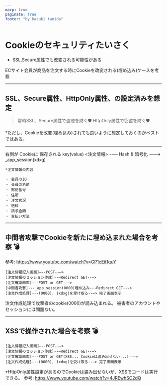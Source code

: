 ```yaml
---
marp: true
paginate: true
footer: "by kazuki tanida"
---
```


<!-- prerender: true -->
<!-- class: invert -->

# Cookieのセキュリティたいさく
- SSL,Secure属性でも改変される可能性がある

ECサイト会員が商品を注文する時にCookieを改変される(埋め込み)ケースを考察

---

## SSL、Secure属性、HttpOnly属性、の設定済みを想定
>常時SSL、Secure属性で盗聴を防ぐ🛡
>HttpOnly属性で窃盗を防ぐ🛡

*ただし、Cookieを改変(埋め込み)されても良いように想定しておくのがベストではある。

---

右側が Cookieに 保存される key(value)
<注文情報> --— Hash & 暗号化 —--> _app_session(xdxg)

```
*注文情報の内容

・ 会員のID
・ 会員の名前
・ 郵便番号
・ 住所
・ 注文状況
・ 送料
・ 請求金額
・ 支払い方法
```

---

## 中間者攻撃でCookieを新たに埋め込まれた場合を考察 💣
参考:  https://www.youtube.com/watch?v=GP1eEit1quY

```
[注文情報記入画面]—--POST--—>
[注文情報のセッション作成]--—Redirect GET--—>
[注文確認画面]—--POST or GET--—>
[中間者攻撃]---_app_session(0000)埋め込み---Redirect GET--->
[注文作成処理]---(0000), (xdxg)を受け取る--—> 完了画面表示
```

注文作成処理で攻撃者のcookie(0000)が読み込まれる。
被害者のアカウントやセッションには問題ない。

---

## XSSで操作された場合を考察 💣

```
[注文情報記入画面]—--POST--—>
[注文情報のセッション作成]--—Redirect GET--—>
[注文確認画面]—--POST or GET(XSS... Cookieは盗み出せない...)--—>
[注文作成処理]---(0000), (xdxg)を受け取る--—> 完了画面表示
```

*HttpOnly属性設定があるのでCookieは盗み出せないが、XSSでコードは実行できる。
参考: https://www.youtube.com/watch?v=4JREwhSC2dQ

